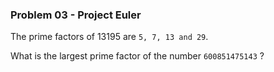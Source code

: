 ### Problem 03 - Project Euler
The prime factors of 13195 are `5, 7, 13 and 29`.

What is the largest prime factor of the number `600851475143` ?
